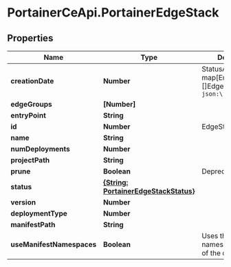 # PortainerCeApi.PortainerEdgeStack

## Properties
Name | Type | Description | Notes
------------ | ------------- | ------------- | -------------
**creationDate** | **Number** | StatusArray    map[EndpointID][]EdgeStackStatus `json:\"StatusArray\"` | [optional] 
**edgeGroups** | **[Number]** |  | [optional] 
**entryPoint** | **String** |  | [optional] 
**id** | **Number** | EdgeStack Identifier | [optional] 
**name** | **String** |  | [optional] 
**numDeployments** | **Number** |  | [optional] 
**projectPath** | **String** |  | [optional] 
**prune** | **Boolean** | Deprecated | [optional] 
**status** | [**{String: PortainerEdgeStackStatus}**](PortainerEdgeStackStatus.md) |  | [optional] 
**version** | **Number** |  | [optional] 
**deploymentType** | **Number** |  | [optional] 
**manifestPath** | **String** |  | [optional] 
**useManifestNamespaces** | **Boolean** | Uses the manifest's namespaces instead of the default one | [optional] 


